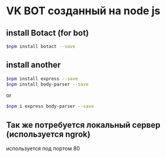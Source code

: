 # VK BOT созданный на node js

## install Botact (for bot)

```sh
$npm install botact --save
```

## install another

```sh
$npm install express --save
$npm install body-parser --save
```
or

```sh
$npm i express body-parser --save
```

## Так же потребуется локальный сервер (используется ngrok)

используется под портом 80
